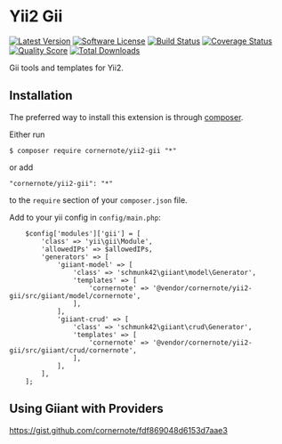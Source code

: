 # Yii2 Gii

[![Latest Version](https://img.shields.io/github/tag/cornernote/yii2-gii.svg?style=flat-square&label=release)](https://github.com/cornernote/yii2-gii/tags)
[![Software License](https://img.shields.io/badge/license-BSD-brightgreen.svg?style=flat-square)](LICENSE.md)
[![Build Status](https://img.shields.io/travis/cornernote/yii2-gii/master.svg?style=flat-square)](https://travis-ci.org/cornernote/yii2-gii)
[![Coverage Status](https://img.shields.io/scrutinizer/coverage/g/cornernote/yii2-gii.svg?style=flat-square)](https://scrutinizer-ci.com/g/cornernote/yii2-gii/code-structure)
[![Quality Score](https://img.shields.io/scrutinizer/g/cornernote/yii2-gii.svg?style=flat-square)](https://scrutinizer-ci.com/g/cornernote/yii2-gii)
[![Total Downloads](https://img.shields.io/packagist/dt/cornernote/yii2-gii.svg?style=flat-square)](https://packagist.org/packages/cornernote/yii2-gii)

Gii tools and templates for Yii2.


## Installation

The preferred way to install this extension is through [composer](http://getcomposer.org/download/).

Either run

```
$ composer require cornernote/yii2-gii "*"
```

or add

```
"cornernote/yii2-gii": "*"
```

to the `require` section of your `composer.json` file.


Add to your yii config in `config/main.php`:

```
    $config['modules']['gii'] = [
        'class' => 'yii\gii\Module',
        'allowedIPs' => $allowedIPs,
        'generators' => [
            'giiant-model' => [
                'class' => 'schmunk42\giiant\model\Generator',
                'templates' => [
                    'cornernote' => '@vendor/cornernote/yii2-gii/src/giiant/model/cornernote',
                ],
            ],
            'giiant-crud' => [
                'class' => 'schmunk42\giiant\crud\Generator',
                'templates' => [
                    'cornernote' => '@vendor/cornernote/yii2-gii/src/giiant/crud/cornernote',
                ],
            ],
        ],
    ];
```

## Using Giiant with Providers

https://gist.github.com/cornernote/fdf869048d6153d7aae3
